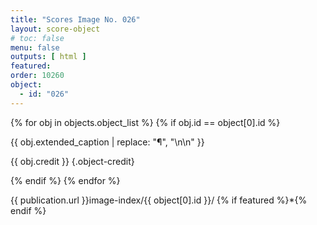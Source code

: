 ```yaml
---
title: "Scores Image No. 026"
layout: score-object
# toc: false
menu: false
outputs: [ html ]
featured: 
order: 10260
object:
  - id: "026"
---
```


{% for obj in objects.object_list %}
{% if obj.id == object[0].id %}

{{ obj.extended_caption | replace: "¶", "\n\n" }}

{{ obj.credit }} {.object-credit}

{% endif %}
{% endfor %}

<div class="object-credit object-url is-print-only">

{{ publication.url }}image-index/{{ object[0].id }}/ {% if featured %}*{% endif %}

</div>
